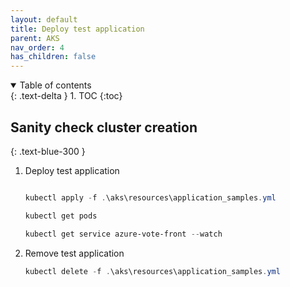 ```yaml
---
layout: default
title: Deploy test application
parent: AKS
nav_order: 4
has_children: false
---
```


<details open markdown="block">
  <summary>
    Table of contents
  </summary>
  {: .text-delta }
1. TOC
{:toc}
</details>


## Sanity check cluster creation
{: .text-blue-300 }

1. Deploy test application

    ```powershell

    kubectl apply -f .\aks\resources\application_samples.yml

    kubectl get pods

    kubectl get service azure-vote-front --watch

    ```

2. Remove test application

    ```powershell
    kubectl delete -f .\aks\resources\application_samples.yml

    ```
